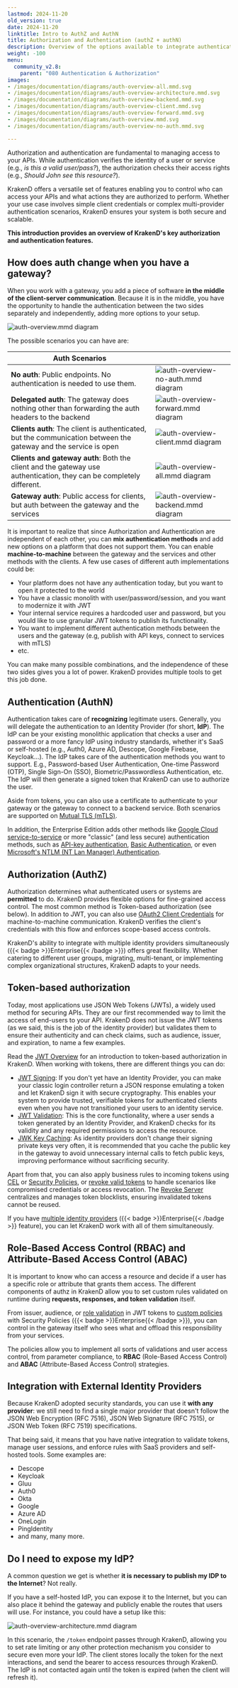 ```yaml
---
lastmod: 2024-11-20
old_version: true
date: 2024-11-20
linktitle: Intro to AuthZ and AuthN
title: Authorization and Authentication (authZ + authN)
description: Overview of the options available to integrate authentication and authorization services with KrakenD API Gateway for secure access control to your APIs
weight: -100
menu:
  community_v2.8:
    parent: "080 Authentication & Authorization"
images:
- /images/documentation/diagrams/auth-overview-all.mmd.svg
- /images/documentation/diagrams/auth-overview-architecture.mmd.svg
- /images/documentation/diagrams/auth-overview-backend.mmd.svg
- /images/documentation/diagrams/auth-overview-client.mmd.svg
- /images/documentation/diagrams/auth-overview-forward.mmd.svg
- /images/documentation/diagrams/auth-overview.mmd.svg
- /images/documentation/diagrams/auth-overview-no-auth.mmd.svg

---
```

Authorization and authentication are fundamental to managing access to your APIs. While authentication verifies the identity of a user or service (e.g., *is this a valid user/pass?*), the authorization checks their access rights (e.g., *Should John see this resource?*).

KrakenD offers a versatile set of features enabling you to control who can access your APIs and what actions they are authorized to perform. Whether your use case involves simple client credentials or complex multi-provider authentication scenarios, KrakenD ensures your system is both secure and scalable.

**This introduction provides an overview of KrakenD's key authorization and authentication features.**

## How does auth change when you have a gateway?
When you work with a gateway, you add a piece of software **in the middle of the client-server communication**. Because it is in the middle, you have the opportunity to handle the authentication between the two sides separately and independently, adding more options to your setup.

![auth-overview.mmd diagram](/images/documentation/diagrams/auth-overview.mmd.svg)

The possible scenarios you can have are:

| Auth Scenarios |   |
|---|---|
| **No auth**: Public endpoints. No authentication is needed to use them. | ![auth-overview-no-auth.mmd diagram](/images/documentation/diagrams/auth-overview-no-auth.mmd.svg) |
| **Delegated auth**: The gateway does nothing other than forwarding the auth headers to the backend | ![auth-overview-forward.mmd diagram](/images/documentation/diagrams/auth-overview-forward.mmd.svg) |
| **Clients auth**: The client is authenticated, but the communication between the gateway and the service is open | ![auth-overview-client.mmd diagram](/images/documentation/diagrams/auth-overview-client.mmd.svg) |
| **Clients and gateway auth**: Both the client and the gateway use authentication, they can be completely different. | ![auth-overview-all.mmd diagram](/images/documentation/diagrams/auth-overview-all.mmd.svg) |
| **Gateway auth**: Public access for clients, but auth between the gateway and the services | ![auth-overview-backend.mmd diagram](/images/documentation/diagrams/auth-overview-backend.mmd.svg) |


It is important to realize that since Authorization and Authentication are independent of each other, you can **mix authentication methods** and add new options on a platform that does not support them. You can enable **machine-to-machine** between the gateway and the services and other methods with the clients. A few use cases of different auth implementations could be:

- Your platform does not have any authentication today, but you want to open it protected to the world
- You have a classic monolith with user/password/session, and you want to modernize it with JWT
- Your internal service requires a hardcoded user and password, but you would like to use granular JWT tokens to publish its functionality.
- You want to implement different authentication methods between the users and the gateway (e.g, publish with API keys, connect to services with mTLS)
- etc.

You can make many possible combinations, and the independence of these two sides gives you a lot of power. KrakenD provides multiple tools to get this job done.

## Authentication (AuthN)
Authentication takes care of **recognizing** legitimate users. Generally, you will delegate the authentication to an Identity Provider (for short, **IdP**). The IdP can be your existing monolithic application that checks a user and password or a more fancy IdP using industry standards, whether it's SaaS or self-hosted (e.g., Auth0, Azure AD, Descope, Google Firebase, Keycloak...). The IdP takes care of the authentication methods you want to support. E.g., Password-based User Authentication, One-time Password (OTP), Single Sign-On (SSO), Biometric/Passwordless Authentication, etc. The IdP will then generate a signed token that KrakenD can use to authorize the user.

Aside from tokens, you can also use a certificate to authenticate to your gateway or the gateway to connect to a backend service. Both scenarios are supported on [Mutual TLS (mTLS)](/docs/v2.8/authorization/mutual-authentication/).

In addition, the Enterprise Edition adds other methods like [Google Cloud service-to-service](/docs/enterprise/authentication/gcloud/) or more "classic" (and less secure) authentication methods, such as [API-key authentication](/docs/enterprise/authentication/api-keys/), [Basic Authentication](/docs/enterprise/authentication/basic-authentication/), or even [Microsoft's NTLM (NT Lan Manager) Authentication](/docs/enterprise/authentication/ntlm/).

## Authorization (AuthZ)
Authorization determines what authenticated users or systems are **permitted** to do. KrakenD provides flexible options for fine-grained access control. The most common method is Token-based authorization (see below). In addition to JWT, you can also use [OAuth2 Client Credentials](/docs/enterprise/authorization/client-credentials/) for machine-to-machine communication. KrakenD verifies the client's credentials with this flow and enforces scope-based access controls.

KrakenD's ability to integrate with multiple identity providers simultaneously ({{< badge >}}Enterprise{{< /badge >}}) offers great flexibility. Whether catering to different user groups, migrating, multi-tenant, or implementing complex organizational structures, KrakenD adapts to your needs.

## Token-based authorization
Today, most applications use JSON Web Tokens (JWTs), a widely used method for securing APIs. They are our first recommended way to limit the access of end-users to your API. KrakenD does not issue the JWT tokens (as we said, this is the job of the identity provider) but validates them to ensure their authenticity and can check claims, such as audience, issuer, and expiration, to name a few examples.

Read the [JWT Overview](/docs/v2.8/authorization/jwt-overview/) for an introduction to token-based authorization in KrakenD. When working with tokens, there are different things you can do:

- [JWT Signing](/docs/v2.8/authorization/jwt-signing/): If you don't yet have an Identity Provider, you can make your classic login controller return a JSON response emulating a token and let KrakenD sign it with secure cryptography. This enables your system to provide trusted, verifiable tokens for authenticated clients even when you have not transitioned your users to an identity service. 
- [JWT Validation](/docs/v2.8/authorization/jwt-validation/): This is the core functionality, where a user sends a token generated by an Identity Provider, and KrakenD checks for its validity and any required permissions to access the resource.
- [JWK Key Caching](/docs/v2.8/authorization/jwk-caching/): As identity providers don't change their signing private keys very often, it is recommended that you cache the public key in the gateway to avoid unnecessary internal calls to fetch public keys, improving performance without sacrificing security.

Apart from that, you can also apply business rules to incoming tokens using [CEL](/docs/v2.8/endpoints/common-expression-language-cel/) or [Security Policies](/docs/enterprise/security-policies/), or [revoke valid tokens](/docs/v2.8/authorization/revoking-tokens/) to handle scenarios like compromised credentials or access revocation. The [Revoke Server](/docs/enterprise/authentication/revoke-server/) centralizes and manages token blocklists, ensuring invalidated tokens cannot be reused.

If you have [multiple identity providers](/docs/enterprise/authentication/multiple-identity-providers/) ({{< badge >}}Enterprise{{< /badge >}} feature), you can let KrakenD work with all of them simultaneously.

## Role-Based Access Control (RBAC) and Attribute-Based Access Control (ABAC)
It is important to know who can access a resource and decide if a user has a specific role or attribute that grants them access. The different components of authz in KrakenD allow you to set custom rules validated on runtime during **requests, responses, and token validation** itself.

From issuer, audience, or [role validation](/docs/v2.8/authorization/jwt-validation/#roles) in JWT tokens to [custom policies](/docs/enterprise/security-policies/) with Security Policies ({{< badge >}}Enterprise{{< /badge >}}), you can control in the gateway itself who sees what and offload this responsibility from your services.

The policies allow you to implement all sorts of validations and user access control, from parameter compliance, to **RBAC** (Role-Based Access Control) and **ABAC** (Attribute-Based Access Control) strategies.

## Integration with External Identity Providers

Because KrakenD adopted security standards, you can use it **with any provider**: we still need to find a single major provider that doesn't follow the JSON Web Encryption (RFC 7516), JSON Web Signature (RFC 7515), or JSON Web Token (RFC 7519) specifications.

That being said, it means that you have native integration to validate tokens, manage user sessions, and enforce rules with SaaS providers and self-hosted tools. Some examples are:

- Descope
- Keycloak
- Gluu
- Auth0
- Okta
- Google
- Azure AD
- OneLogin
- PingIdentity
- and many, many more.

## Do I need to expose my IdP?
A common question we get is whether **it is necessary to publish my IDP to the Internet**? Not really.

If you have a self-hosted IdP, you can expose it to the Internet, but you can also place it behind the gateway and publicly enable the routes that users will use. For instance, you could have a setup like this:

![auth-overview-architecture.mmd diagram](/images/documentation/diagrams/auth-overview-architecture.mmd.svg)

In this scenario, the `/token` endpoint passes through KrakenD, allowing you to set rate limiting or any other protection mechanism you consider to secure even more your IdP. The client stores locally the token for the next interactions, and send the bearer to access resources through KrakenD. The IdP is not contacted again until the token is expired (when the client will refresh it).